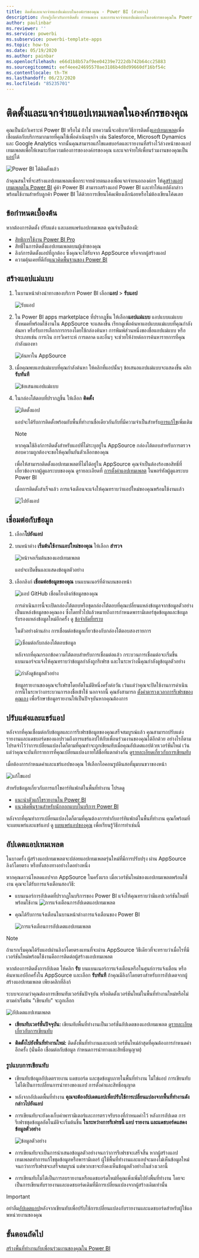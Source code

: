 ```yaml
---
title: ติดตั้งและแจกจ่ายแอปแม่แบบในองค์กรของคุณ - Power BI (ตัวอย่าง)
description: เรียนรู้เกี่ยวกับการติดตั้ง กำหนดเอง และการแจกจ่ายแอปแม่แบบในองค์กรของคุณใน Power BI
author: paulinbar
ms.reviewer: ''
ms.service: powerbi
ms.subservice: powerbi-template-apps
ms.topic: how-to
ms.date: 05/19/2020
ms.author: painbar
ms.openlocfilehash: e66d1b8b57af9ee04239e7222db742b64cc25883
ms.sourcegitcommit: eef4eee24695570ae3186b4d8d99660df16bf54c
ms.contentlocale: th-TH
ms.lasthandoff: 06/23/2020
ms.locfileid: "85235701"
---
```

# <a name="install-and-distribute-template-apps-in-your-organization"></a>ติดตั้งและแจกจ่ายแอปเทมเพลตในองค์กรของคุณ

คุณเป็นนักวิเคราะห์ Power BI หรือไม่ ถ้าใช่ บทความนี้จะอธิบายวิธีการติดตั้ง[แอปเทมเพลต](service-template-apps-overview.md)เพื่อเชื่อมต่อกับบริการมากมายที่คุณใช้เพื่อดำเนินธุรกิจ เช่น Salesforce, Microsoft Dynamics และ Google Analytics จากนั้นคุณสามารถแก้ไขแดชบอร์ดและรายงานที่สร้างไว้ล่วงหน้าของแอปเทมเพลตเพื่อให้เหมาะกับความต้องการขององค์กรของคุณ และแจกจ่ายให้เพื่อนร่วมงานของคุณเป็น[แอป](../consumer/end-user-apps.md)ได้ 

![Power BI ได้ติดตั้งแล้ว](media/service-template-apps-install-distribute/power-bi-get-apps.png)

ถ้าคุณสนใจที่จะสร้างแอปเทมเพลตเพื่อกระจายด้วยตนเองเพื่อแจกจ่ายนอกองค์กร ให้ดู[สร้างแอปเทมเพลตใน Power BI](service-template-apps-create.md) คู่ค้า Power BI สามารถสร้างแอป Power BI และทำให้แอปดังกล่าวพร้อมใช้งานสำหรับลูกค้า Power BI ได้ด้วยการเขียนโค้ดเพียงเล็กน้อยหรือไม่ต้องเขียนโค้ดเลย 

## <a name="prerequisites"></a>ข้อกำหนดเบื้องต้น  

หากต้องการติดตั้ง ปรับแต่ง และเผยแพร่แอปเทมเพลต คุณจำเป็นต้องมี: 

* [สิทธิการใช้งาน Power BI Pro](../fundamentals/service-self-service-signup-for-power-bi.md)
* สิทธิ์ในการติดตั้งแอปเทมเพลตบนผู้เช่าของคุณ
* ลิงก์การติดตั้งแอปที่ถูกต้อง ซึ่งคุณจะได้รับจาก AppSource หรือจากผู้สร้างแอป
* ความคุ้นเคยที่ดีกับ[แนวคิดพื้นฐานของ Power BI](../fundamentals/service-basic-concepts.md)

## <a name="install-a-template-app"></a>สร้างแอปแม่แบบ

1. ในบานหน้าต่างนำทางของบริการ Power BI เลือก**แอป** > **รับแอป**

    ![รับแอป](media/service-template-apps-install-distribute/power-bi-get-apps-arrow.png)

1. ใน Power BI apps marketplace ที่ปรากฏขึ้น ให้เลือก**แอปแม่แบบ** แอปแบบแม่แบบทั้งหมดที่พร้อมใช้งานใน AppSource จะแสดงขึ้น เรียกดูเพื่อค้นหาแอปแบบแม่แบบที่คุณกำลังค้นหา หรือรับการเลือกการกรองโดยใช้กล่องค้นหา การพิมพ์ส่วนหนึ่งของชื่อแอปแม่แบบ หรือประเภทเช่น การเงิน การวิเคราะห์ การตลาด และอื่นๆ จะช่วยให้ง่ายต่อการค้นหารายการที่คุณกำลังมองหา

    ![ค้นหาใน AppSource](media/service-template-apps-install-distribute/power-bi-appsource.png)

1. เมื่อคุณพบแอปแม่แบบที่คุณกำลังค้นหา ให้คลิกที่แอปนั้นๆ ข้อเสนอแอปแม่แบบจะแสดงขึ้น คลิก**รับทันที**

   ![ข้อเสนอแอปแม่แบบ](media/service-template-apps-install-distribute/power-bi-template-app-offer.png)

1. ในกล่องโต้ตอบที่ปรากฏขึ้น ให้เลือก **ติดตั้ง**

    ![ติดตั้งแอป](media/service-template-apps-install-distribute/power-install-dialog.png)
    
    แอปจะได้รับการติดตั้งพร้อมกับพื้นที่ทำงานชื่อเดียวกันกับที่มีความจำเป็นสำหรับ[การแก้ไข](#customize-and-share-the-app)เพิ่มเติม

    > [!NOTE]
    > หากคุณใช้ลิงก์การติดตั้งสำหรับแอปที่ไม่ระบุอยู่ใน AppSource กล่องโต้ตอบสำหรับการตรวจสอบความถูกต้องจะขอให้คุณยืนยันตัวเลือกของคุณ
    >
    >เพื่อให้สามารถติดตั้งแอปเทมเพลตที่ไม่ได้อยู่ใน AppSource คุณจำเป็นต้องร้องขอสิทธิ์ที่เกี่ยวข้องจากผู้ดูแลระบบของคุณ ดูรายละเอียดที่ [การตั้งค่าแอปเทมเพลต](../admin/service-admin-portal.md#template-apps-settings) ในพอร์ทัลผู้ดูแลระบบ Power BI

    เมื่อการติดตั้งสำเร็จแล้ว การแจ้งเตือนจะแจ้งให้คุณทราบว่าแอปใหม่ของคุณพร้อมใช้งานแล้ว

    ![ไปยังแอป](media/service-template-apps-install-distribute/power-bi-go-to-app.png)

## <a name="connect-to-data"></a>เชื่อมต่อกับข้อมูล

1. เลือก**ไปยังแอป**

1. บนหน้าต่าง **เริ่มต้นใช้งานแอปใหม่ของคุณ** ให้เลือก **สำรวจ**

   ![หน้าจอเริ่มต้นของแอปเทมเพลต](media/service-template-apps-install-distribute/power-bi-template-app-get-started.png)

   แอปจะเปิดขึ้นและแสดงข้อมูลตัวอย่าง

1. เลือกลิงก์ **เชื่อมต่อข้อมูลของคุณ** บนแบนเนอร์ที่ด้านบนของหน้า

   ![แอป GitHub เชื่อมโยงลิงก์ข้อมูลของคุณ](media/service-template-apps-install-distribute/power-bi-template-app-connect-data.png)


    
    การดำเนินการนี้จะเปิดกล่องโต้ตอบหรือชุดกล่องโต้ตอบที่คุณเปลี่ยนแหล่งข้อมูลจากข้อมูลตัวอย่างเป็นแหล่งข้อมูลของคุณเอง ซึ่งโดยทั่วไปแล้วหมายถึงการกำหนดพารามิเตอร์ชุดข้อมูลและข้อมูลรับรองแหล่งข้อมูลใหม่อีกครั้ง ดู [ข้อจำกัดที่ทราบ](service-template-apps-overview.md#known-limitations)
    
    ในตัวอย่างด้านล่าง การเชื่อมต่อข้อมูลเกี่ยวข้องกับกล่องโต้ตอบสองรายการ

   ![เชื่อมต่อกับกล่องโต้ตอบข้อมูล](media/service-template-apps-install-distribute/power-bi-template-app-connect-to-data-dialogs.png)

    หลังจากที่คุณกรอกข้อความโต้ตอบสำหรับการเชื่อมต่อแล้ว กระบวนการเชื่อมต่อจะเริ่มขึ้น แบนเนอร์จะแจ้งให้คุณทราบว่าข้อมูลกำลังถูกรีเฟรช และในระหว่างนี้คุณกำลังดูข้อมูลตัวอย่าง

    ![กำลังดูข้อมูลตัวอย่าง](media/service-template-apps-install-distribute/power-bi-template-app-viewing-sample-data.png)

   ข้อมูลรายงานของคุณจะรีเฟรชโดยอัตโนมัติหนึ่งครั้งต่อวัน เว้นแต่ว่าคุณจะปิดใช้งานการดำเนินการนี้ในระหว่างกระบวนการลงชื่อเข้าใช้ นอกจากนี้ คุณยังสามารถ [ตั้งค่าตารางเวลาการรีเฟรชของคุณเอง](./refresh-scheduled-refresh.md) เพื่อรักษาข้อมูลรายงานให้เป็นปัจจุบันหากคุณต้องการ

## <a name="customize-and-share-the-app"></a>ปรับแต่งและแชร์แอป

หลังจากที่คุณเชื่อมต่อกับข้อมูลและการรีเฟรชข้อมูลของคุณเสร็จสมบูรณ์แล้ว คุณสามารถปรับแต่งรายงานและแดชบอร์ดของแอปรวมถึงการแชร์แอปให้กับเพื่อนร่วมงานของคุณได้อีกด้วย อย่างไรก็ตาม โปรดจำไว้ว่าการเปลี่ยนแปลงใดก็ตามที่คุณทำจะถูกเขียนทับเมื่อคุณอัปเดตแอปด้วยเวอร์ชันใหม่ เว้นแต่ว่าคุณจะบันทึกรายการที่คุณเปลี่ยนแปลงภายใต้ชื่อที่แตกต่างกัน [ดูรายละเอียดเกี่ยวกับการเขียนทับ](#overwrite-behavior)

เมื่อต้องการกำหนดค่าและแชร์แอปของคุณ ให้เลือกไอคอนรูปดินสอที่มุมบนขวาของหน้า

![แก้ไขแอป](media/service-template-apps-install-distribute/power-bi-template-app-edit-app.png)


สำหรับข้อมูลเกี่ยวกับการแก้ไขอาร์ทิแฟกต์ในพื้นที่ทำงาน โปรดดู
* [แนะนำตัวแก้ไขรายงานใน Power BI](../create-reports/service-the-report-editor-take-a-tour.md)
* [แนวคิดพื้นฐานสำหรับนักออกแบบในบริการ Power BI](../fundamentals/service-basic-concepts.md)

หลังจากที่คุณทำการเปลี่ยนแปลงใดก็ตามที่คุณต้องการทำกับอาร์ทิแฟกต์ในพื้นที่ทำงาน คุณก็พร้อมที่จะเผยแพร่และแชร์แอป ดู [เผยแพร่แอปของคุณ](../collaborate-share/service-create-distribute-apps.md#publish-your-app) เพื่อเรียนรู้วิธีการทำเช่นนี้

## <a name="update-a-template-app"></a>อัปเดตแอปเทมเพลต

ในบางครั้ง ผู้สร้างแอปเทมเพลตจะปล่อยแอปเทมเพลตรุ่นใหม่ที่มีการปรับปรุง ผ่าน AppSource ลิงก์โดยตรง หรือทั้งสองทางอย่างใดอย่างหนึ่ง

หากคุณดาวน์โหลดแอปจาก AppSource ในครั้งแรก เมื่อเวอร์ชันใหม่ของแอปเทมเพลตพร้อมใช้งาน คุณจะได้รับการแจ้งเตือนสองวิธี:
* แบนเนอร์การอัปเดตที่ปรากฏในบริการของ Power BI แจ้งให้คุณทราบว่ามีแอปเวอร์ชันใหม่ที่พร้อมใช้งาน
  ![การแจ้งเตือนการอัปเดตแอปเทมเพลต](media/service-template-apps-install-distribute/power-bi-new-app-version-notification-banner.png)
* คุณได้รับการแจ้งเตือนในบานหน้าต่างการแจ้งเตือนของ Power BI


  ![การแจ้งเตือนการอัปเดตแอปเทมเพลต](media/service-template-apps-install-distribute/power-bi-new-app-version-notification-pane.png)

>[!NOTE]
>ถ้าแรกเริ่มคุณได้รับแอปผ่านลิงก์โดยตรงแทนที่จะผ่าน AppSource วิธีเดียวที่จะทราบว่าเมื่อไรที่มีเวอร์ชันใหม่พร้อมใช้งานคือการติดต่อผู้สร้างแอปเทมเพลต

  หากต้องการติดตั้งการอัปเดต ให้คลิก **รับ** บนแบนเนอร์การแจ้งเตือนหรือในศูนย์การแจ้งเตือน หรือค้นหาแอปอีกครั้งใน AppSource และเลือก **รับทันที** ถ้าคุณมีลิงก์โดยตรงสำหรับการอัปเดตจากผู้สร้างแอปเทมเพลต เพียงคลิกที่ลิงก์
  
  ระบบจะถามว่าคุณต้องการเขียนทับเวอร์ชันปัจจุบัน หรือติดตั้งเวอร์ชันใหม่ในพื้นที่ทำงานใหม่หรือไม่ ตามค่าเริ่มต้น "เขียนทับ" จะถูกเลือก

  ![อัปเดตแอปเทมเพลต](media/service-template-apps-install-distribute/power-bi-update-app-overwrite.png)

- **เขียนทับเวอร์ชั่นปัจจุบัน:** เขียนทับพื้นที่ทำงานเป็นเวอร์ชั่นอัปเดตของแอปเทมเพลต [ดูรายละเอียดเกี่ยวกับการเขียนทับ](#overwrite-behavior)

- **ติดตั้งไปยังพื้นที่ทำงานใหม่:** ติดตั้งพื้นที่ทำงานและแอปเวอร์ชันใหม่ล่าสุดที่คุณต้องการกำหนดค่าอีกครั้ง (นั่นคือ เชื่อมต่อกับข้อมูล กำหนดการนำทางและสิทธิ์อนุญาต)

### <a name="overwrite-behavior"></a>รูปแบบการเขียนทับ

* เขียนทับข้อมูลอัปเดตรายงาน แดชบอร์ด และชุดข้อมูบภายในพื้นที่ทำงาน ไม่ใช่แอป การเขียนทับไม่ได้เป็นการเปลี่ยนการนำทางของแอป การตั้งค่าและสิทธิ์อนุญาต
* หลังจากอัปเดตพื้นที่ทำงาน **คุณจะต้องอัปเดตแอปเพื่อปรับใช้การเปลี่ยนแปลงจากพื้นที่ทำงานดังกล่าวไปยังแอป**
* การเขียนทับจะยังคงเก็บค่าพารามิเตอร์และการตรวจรับรองที่กำหนดค่าไว้ หลังการอัปเดต การรีเฟรชชุดข้อมูลอัตโนมัติจะเริ่มต้นขึ้น **ในระหว่างการรีเฟรชนี้ แอป รายงาน และแดชบอร์ดแสดงข้อมูลตัวอย่าง**

  ![ข้อมูลตัวอย่าง](media/service-template-apps-install-distribute/power-bi-sample-data.png)

* การเขียนทับจะเป็นการนำเสนอข้อมูลตัวอย่างจนกว่าการรีเฟรชจะเสร็จสิ้น หากผู้สร้างแอปเทมเพลตทำการแก้ไขชุดข้อมูลหรือพารามิเตอร์ ผู้ใช้พื้นที่ทำงานและแอปจะมองไม่เห็นข้อมูลใหม่จนกว่าการรีเฟรชจะเสร็จสมบูรณ์ แต่พวกเขาจะยังคงเห็นข้อมูลตัวอย่างในช่วงเวลานี้
* การเขียนทับไม่ได้เป็นการลบรายงานหรือแดชบอร์ดใหม่ที่คุณเพิ่งเพิ่มไปยังพื้นที่ทำงาน โดยจะเป็นการเขียนทับรายงานและแดชบอร์ดเดิมที่มีการเปลี่ยนแปลงจากผู้สร้างเดิมเท่านั้น

>[!IMPORTANT]
>อย่าลืม[อัปเดตแอป](#customize-and-share-the-app)หลังจากเขียนทับเพื่อปรับใช้การเปลี่ยนแปลงกับรายงานและแดชบอร์ดสำหรับผู้ใช้แอพหน่วยงานของคุณ

## <a name="next-steps"></a>ขั้นตอนถัดไป

[สร้างพื้นที่ทำงานกับเพื่อนร่วมงานของคุณใน Power BI](../collaborate-share/service-create-the-new-workspaces.md)
